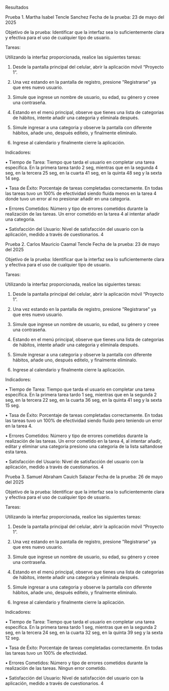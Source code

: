 Resultados

Prueba 1. Martha Isabel Tencle Sanchez			Fecha de la prueba: 23 de mayo del 2025

Objetivo de la prueba: Identificar que la interfaz sea lo suficientemente clara y efectiva para el uso de cualquier tipo de usuario.

Tareas:

Utilizando la interfaz proporcionada, realice las siguientes tareas: 

1. Desde la pantalla principal del celular, abrir la aplicación móvil “Proyecto 1”. 

2. Una vez estando en la pantalla de registro, presione "Registrarse" ya que eres nuevo usuario.

3. Simule que ingrese un nombre de usuario, su edad, su género y creee una contraseña.

4. Estando en el menú principal, observe que tienes una lista de categorias de hábitos, intente añadir una categoria y eliminala después.

5. Simule ingresar a una categoria y observe la pantalla con diferente hábitos, añade uno, después editelo, y finalmente eliminalo.

6. Ingrese al calendario y finalmente cierre la aplicación.

Indicadores:

• Tiempo de Tarea: Tiempo que tarda el usuario en completar una tarea específica.
En la primera tarea tardo 2 seg, mientras que en la segunda 4 seg, en la tercera 25 seg, en la cuarta 41 seg, en la quinta 48 seg y la sexta 14 seg.

• Tasa de Éxito: Porcentaje de tareas completadas correctamente.
En todas las tareas tuvo un 100% de efectividad siendo fluida menos en la tarea 4 donde tuvo un error al no presionar añadir en una categoria.

• Errores Cometidos: Número y tipo de errores cometidos durante la realización de las tareas.
Un error cometido en la tarea 4 al intentar añadir una categoria.

• Satisfacción del Usuario: Nivel de satisfacción del usuario con la aplicación, medido a través de cuestionarios.
4


Prueba 2. Carlos Mauricio Caamal Tencle			Fecha de la prueba: 23 de mayo del 2025

Objetivo de la prueba: Identificar que la interfaz sea lo suficientemente clara y efectiva para el uso de cualquier tipo de usuario.

Tareas:

Utilizando la interfaz proporcionada, realice las siguientes tareas: 

1. Desde la pantalla principal del celular, abrir la aplicación móvil “Proyecto 1”. 

2. Una vez estando en la pantalla de registro, presione "Registrarse" ya que eres nuevo usuario.

3. Simule que ingrese un nombre de usuario, su edad, su género y creee una contraseña.

4. Estando en el menú principal, observe que tienes una lista de categorias de hábitos, intente añadir una categoria y eliminala después.

5. Simule ingresar a una categoria y observe la pantalla con diferente hábitos, añade uno, después editelo, y finalmente eliminalo.

6. Ingrese al calendario y finalmente cierre la aplicación.

Indicadores:

• Tiempo de Tarea: Tiempo que tarda el usuario en completar una tarea específica.
En la primera tarea tardo 1 seg, mientras que en la segunda 2 seg, en la tercera 22 seg, en la cuarta 36 seg, en la quinta 41 seg y la sexta 15 seg.

• Tasa de Éxito: Porcentaje de tareas completadas correctamente.
En todas las tareas tuvo un 100% de efectividad siendo fluido pero teniendo un error en la tarea 4.

• Errores Cometidos: Número y tipo de errores cometidos durante la realización de las tareas.
Un error cometido en la tarea 4, al intentar añadir, editar y eliminar una categoria presiono una categoria de la lista saltandose esta tarea.

• Satisfacción del Usuario: Nivel de satisfacción del usuario con la aplicación, medido a través de cuestionarios.
4


Prueba 3. Samuel Abraham Cauich Salazar			Fecha de la prueba: 26 de mayo del 2025

Objetivo de la prueba: Identificar que la interfaz sea lo suficientemente clara y efectiva para el uso de cualquier tipo de usuario.

Tareas:

Utilizando la interfaz proporcionada, realice las siguientes tareas: 

1. Desde la pantalla principal del celular, abrir la aplicación móvil “Proyecto 1”. 

2. Una vez estando en la pantalla de registro, presione "Registrarse" ya que eres nuevo usuario.

3. Simule que ingrese un nombre de usuario, su edad, su género y creee una contraseña.

4. Estando en el menú principal, observe que tienes una lista de categorias de hábitos, intente añadir una categoria y eliminala después.

5. Simule ingresar a una categoria y observe la pantalla con diferente hábitos, añade uno, después editelo, y finalmente eliminalo.

6. Ingrese al calendario y finalmente cierre la aplicación.

Indicadores:

• Tiempo de Tarea: Tiempo que tarda el usuario en completar una tarea específica.
En la primera tarea tardo 1 seg, mientras que en la segunda 2 seg, en la tercera 24 seg, en la cuarta 32 seg, en la quinta 39 seg y la sexta 12 seg.

• Tasa de Éxito: Porcentaje de tareas completadas correctamente.
En todas las tareas tuvo un 100% de efectividad.

• Errores Cometidos: Número y tipo de errores cometidos durante la realización de las tareas.
Ningun error cometido.

• Satisfacción del Usuario: Nivel de satisfacción del usuario con la aplicación, medido a través de cuestionarios.
4